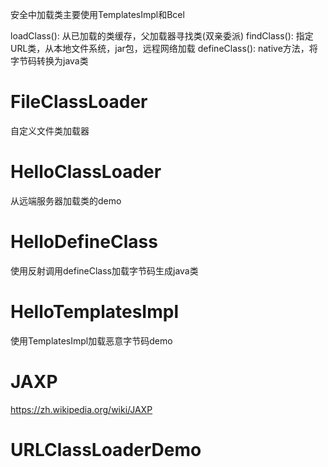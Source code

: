 安全中加载类主要使用TemplatesImpl和Bcel

loadClass(): 从已加载的类缓存，父加载器寻找类(双亲委派)
findClass(): 指定URL类，从本地文件系统，jar包，远程网络加载
defineClass(): native方法，将字节码转换为java类

# FileClassLoader
自定义文件类加载器
# HelloClassLoader
从远端服务器加载类的demo
# HelloDefineClass
使用反射调用defineClass加载字节码生成java类
# HelloTemplatesImpl
使用TemplatesImpl加载恶意字节码demo

# JAXP
https://zh.wikipedia.org/wiki/JAXP

# URLClassLoaderDemo
